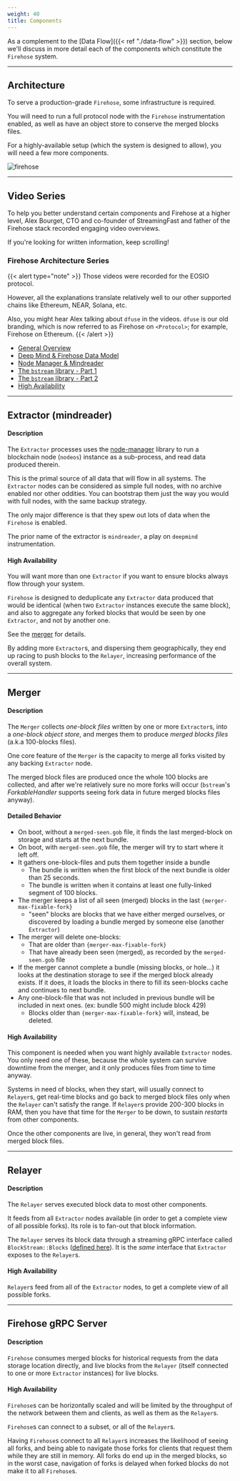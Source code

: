```yaml
---
weight: 40
title: Components
---
```


As a complement to the [Data Flow]({{< ref "./data-flow" >}}) section, below we'll discuss in more detail each of
the components which constitute the `Firehose` system.

---

## Architecture

To serve a production-grade `Firehose`, some infrastructure is required.

You will need to run a full protocol node with the `Firehose` instrumentation enabled, as well as have an object
store to conserve the merged blocks files.

For a highly-available setup (which the system is designed to allow), you will need a few more components.

![firehose](/drawings/firehose-architecture.svg)

---

## Video Series

To help you better understand certain components and Firehose at a higher level, Alex Bourget, CTO and co-founder of
StreamingFast and father of the Firehose stack recorded engaging video overviews.

If you're looking for written information, keep scrolling!

### Firehose Architecture Series

{{< alert type="note" >}}
Those videos were recorded for the EOSIO protocol.

However, all the explanations translate relatively well to our other supported chains like Ethereum, NEAR, Solana, etc.

Also, you might hear Alex talking about `dfuse` in the videos. `dfuse` is our old branding,
which is now referred to as Firehose on `<Protocol>`; for example, Firehose on Ethereum.
{{< /alert >}}

* [General Overview](https://www.youtube.com/watch?v=q3Mi1S4nvcU)
* [Deep Mind & Firehose Data Model](https://www.youtube.com/watch?v=BMcSmqvNU1Q)
* [Node Manager & Mindreader](https://www.youtube.com/watch?v=uR1cB5QpvcY)
* [The `bstream` library - Part 1](https://www.youtube.com/watch?v=LX7_Q7b5pyc)
* [The `bstream` library - Part 2](https://www.youtube.com/watch?v=3HK95ng51ZM)
* [High Availability](https://www.youtube.com/watch?v=yG-lxgp7g10)

---

## Extractor (mindreader)

#### Description

The `Extractor` processes uses the [node-manager](https://github.com/streamingfast/node-manager) library to run a
blockchain node (`nodeos`) instance as a sub-process, and read data produced therein.

This is the primal source of all data that will flow in all systems. The `Extractor` nodes can be considered as
simple full nodes, with no archive enabled nor other oddities. You can bootstrap them just the way you
would with full nodes, with the same backup strategy.

The only major difference is that they spew out lots of data when the `Firehose` is enabled.

The prior name of the extractor is `mindreader`, a play on `deepmind` instrumentation.

#### High Availability

You will want more than one `Extractor` if you want to ensure blocks always flow through your system.

`Firehose` is designed to deduplicate any `Extractor` data produced that would be identical (when two `Extractor`
instances execute the same block), and also to aggregate any forked blocks that would be seen by one `Extractor`,
and not by another one.

See the [merger](#merger) for details.

By adding more `Extractor`s, and dispersing them geographically, they end up racing to push blocks to the `Relayer`,
increasing performance of the overall system.

---

## Merger

#### Description

The `Merger` collects _one-block files_ written by one or more `Extractor`s, into a _one-block object store_,
and merges them to produce _merged blocks files_ (a.k.a 100-blocks files).

One core feature of the `Merger` is the capacity to merge all forks visited by any backing `Extractor` node.

The merged block files are produced once the whole 100 blocks are collected, and after we're relatively sure no
more forks will occur (`bstream`'s _ForkableHandler_ supports seeing fork data in future merged blocks files anyway).

#### Detailed Behavior

* On boot, without a `merged-seen.gob` file, it finds the last merged-block on storage and starts at the next bundle.
* On boot, with `merged-seen.gob` file, the merger will try to start where it left off.
* It gathers one-block-files and puts them together inside a bundle
  * The bundle is written when the first block of the next bundle is older than 25 seconds.
  * The bundle is written when it contains at least one fully-linked segment of 100 blocks.
* The merger keeps a list of all seen (merged) blocks in the last `{merger-max-fixable-fork}`
  * "seen" blocks are blocks that we have either merged ourselves, or discovered by loading a bundle
merged by someone else (another `Extractor`)
* The merger will delete one-blocks:
  * That are older than `{merger-max-fixable-fork}`
  * That have already been seen (merged), as recorded by the `merged-seen.gob` file
* If the merger cannot complete a bundle (missing blocks, or hole...) it looks at the destination storage to see if
the merged block already exists. If it does, it loads the blocks in there to fill its seen-blocks cache and
continues to next bundle.
* Any one-block-file that was not included in previous bundle will be included in next ones. (ex: bundle 500 might include block 429)
  * Blocks older than `{merger-max-fixable-fork}` will, instead, be deleted.

#### High Availability

This component is needed when you want highly available `Extractor` nodes. You only need one of these,
because the whole system can survive downtime from the merger, and it only produces files from time to time anyway.

Systems in need of blocks, when they start, will usually connect to `Relayer`s, get real-time blocks and
go back to merged block files only when the `Relayer` can't satisfy the range. If `Relayer`s provide 200-300 blocks
in RAM, then you have that time for the `Merger` to be down, to sustain _restarts_ from other components.

Once the other components are live, in general, they won't read from merged block files.

---

## Relayer

#### Description

The `Relayer` serves executed block data to most other components.

It feeds from all `Extractor` nodes available (in order to get a complete view of all possible forks).
Its role is to fan-out that block information.

The `Relayer` serves its block data through a streaming gRPC interface called `BlockStream::Blocks`
([defined here](https://github.com/streamingfast/proto/blob/develop/sf/bstream/v1/bstream.proto)).
It is the _same_ interface that `Extractor` exposes to the `Relayer`s.

#### High Availability

`Relayer`s feed from all of the `Extractor` nodes, to get a complete view of all possible forks.

---

## Firehose gRPC Server

#### Description

`Firehose` consumes merged blocks for historical requests from the data storage location directly,
and live blocks from the `Relayer` (itself connected to one or more `Extractor` instances) for live blocks.

#### High Availability

`Firehose`s can be horizontally scaled and will be limited by the throughput of the network between
them and clients, as well as them as the `Relayer`s.

`Firehose`s can connect to a subset, or all of the `Relayer`s.

Having `Firehose`s connect to all `Relayer`s increases the likelihood of seeing all forks, and being able to
navigate those forks for clients that request them while they are still in memory. All forks do end up in
the merged blocks, so in the worst case, navigation of forks is delayed when forked blocks do
not make it to all `Firehose`s.
